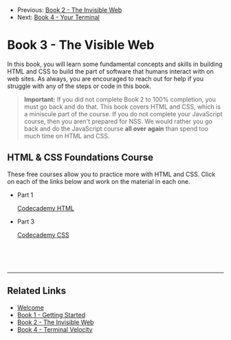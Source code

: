 <nav>
    <ul class="list list--books">
        <li class="left">
            <span>Previous:</span> <a href="../book-2-the-invisible-web">Book 2 - The Invisible Web</a>
        </li>
        <li class="right">
            <span>Next:</span> <a href="../book-4-terminal-velocity">Book 4 - Your Terminal</a>
        </li>
    </ul>
</nav>

# Book 3 - The Visible Web

In this book, you will learn some fundamental concepts and skills in building HTML and CSS to build the part of software that humans interact with on web sites. As always, you are encouraged to reach out for help if you struggle with any of the steps or code in this book.

> **Important:** If you did not complete Book 2 to 100% completion, you must go back and do that. This book covers HTML and CSS, which is a miniscule part of the course. If you do not complete your JavaScript course, then you aren't prepared for NSS. We would rather you go back and do the JavaScript course **all over again** than spend too much time on HTML and CSS.

## HTML &amp; CSS Foundations Course

These free courses allow you to practice more with HTML and CSS. Click on each of the links below and work on the material in each one.

<ul class="list list--doubleItems">
    <li class="listItem listItem--doubleItems">
        <p class="listItem__header">Part 1</p>
        <a href="./chapters/HTML_CODECADEMY.html">Codecademy HTML</a>
    </li>
    <li class="listItem listItem--doubleItems">
        <p class="listItem__header">Part 3</p>
        <a href="./chapters/CSS_CODECADEMY.html">Codecademy CSS</a>
    </li>
</ul>

<br/>
<br/>
<br/>

---

## Related Links

<ul>
    <li>
        <a href="../">Welcome</a>
    </li>
    <li>
        <a href="../book-1-your-computer/">Book 1 - Getting Started</a>
    </li>
    <li>
        <a href="../book-2-the-invisible-web/">Book 2 - The Invisible Web</a>
    </li>
    <li>
        <a href="../book-4-terminal-velocity/">Book 4 - Terminal Velocity</a>
    </li>
</ul>
